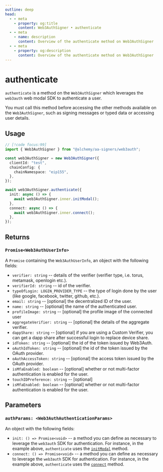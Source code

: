 ```yaml
---
outline: deep
head:
  - - meta
    - property: og:title
      content: Web3AuthSigner • authenticate
  - - meta
    - name: description
      content: Overview of the authenticate method on Web3AuthSigner
  - - meta
    - property: og:description
      content: Overview of the authenticate method on Web3AuthSigner
---
```


# authenticate

`authenticate` is a method on the `Web3AuthSigner` which leverages the `web3auth` web modal SDK to authenticate a user.

You must call this method before accessing the other methods available on the `Web3AuthSigner`, such as signing messages or typed data or accessing user details.

## Usage

```ts [example.ts]
// [!code focus:99]
import { Web3AuthSigner } from "@alchemy/aa-signers/web3auth";

const web3AuthSigner = new Web3AuthSigner({
  clientId: "test",
  chainConfig: {
    chainNamespace: "eip155",
  },
});

await web3AuthSigner.authenticate({
  init: async () => {
    await web3AuthSigner.inner.initModal();
  },
  connect: async () => {
    await web3AuthSigner.inner.connect();
  },
});
```

## Returns

### `Promise<Web3AuthUserInfo>`

A `Promise` containing the `Web3AuthUserInfo`, an object with the following fields:

- `verifier: string` -- details of the verifier (verifier type, i.e. torus, metamask, openlogin etc.).
- `verifierId: string` -- id of the verifier.
- `typeOfLogin: LOGIN_PROVIDER_TYPE` -- the type of login done by the user (like google, facebook, twitter, github, etc.).
- `email: string` -- [optional] the decentralized ID of the user.
- `name: string` -- [optional] the name of the authenticated user.
- `profileImage: string` -- [optional] the profile image of the connected user
- `aggregateVerifier: string` -- [optional] the details of the aggregate verifier.
- `dappShare: string` -- [optional] if you are using a Custom Verifier, you can get a dapp share after successful login to replace device share.
- `idToken: string` -- [optional] the id of the token issued by Web3Auth.
- `oAuthIdToken: string` -- [optional] the id of the token issued by the OAuth provider.
- `oAuthAccessToken: string` -- [optional] the access token issued by the OAuth provider.
- `isMfaEnabled: boolean` -- [optional] whether or not multi-factor authentication is enabled for the user.
- `touchIDPreference: string` -- [optional]
- `isMfaEnabled: boolean` -- [optional] whether or not multi-factor authentication is enabled for the user.

## Parameters

### `authParams: <Web3AuthAuthenticationParams>`

An object with the following fields:

- `init: () => Promise<void>` -- a method you can define as necessary to leverage the `web3auth` SDK for authentication. For instance, in the example above, `authenticate` uses the [`initModal`](https://web3auth.io/docs/sdk/pnp/web/modal/initialize#initmodal) method.
- `connect: () => Promise<void>` -- a method you can define as necessary to leverage the `web3auth` SDK for authentication. For instance, in the example above, `authenticate` uses the [`connect`](https://web3auth.io/docs/sdk/pnp/web/modal/usage) method.
